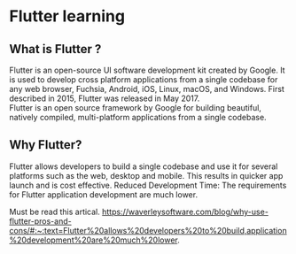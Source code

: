 # Flutter learning

## What is Flutter  ? 
Flutter is an open-source UI software development kit created by Google. It is used to develop cross platform applications from a single codebase for any web browser, Fuchsia, Android, iOS, Linux, macOS, and Windows. First described in 2015, Flutter was released in May 2017.
<br >
Flutter is an open source framework by Google for building beautiful, natively compiled, multi-platform applications from a single codebase.

## Why Flutter?
Flutter allows developers to build a single codebase and use it for several platforms such as the web, desktop and mobile. This results in quicker app launch and is cost effective. Reduced Development Time: The requirements for Flutter application development are much lower.

Must be read this artical.
https://waverleysoftware.com/blog/why-use-flutter-pros-and-cons/#:~:text=Flutter%20allows%20developers%20to%20build,application%20development%20are%20much%20lower.

<br >
<br >
<br >
<br >
